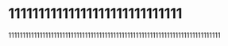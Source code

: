 # 11111111111111111111111111111
111111111111111111111111111111111111111111111111111111111111111111111111111
